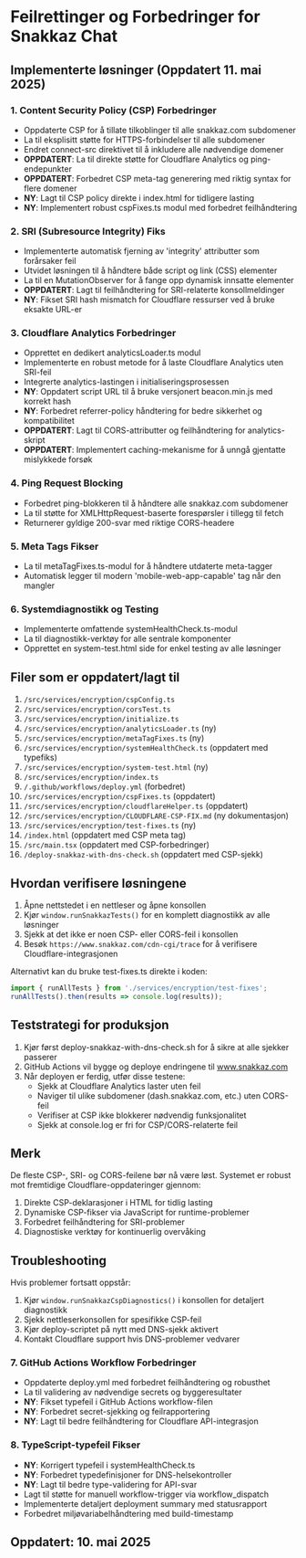 # Feilrettinger og Forbedringer for Snakkaz Chat

## Implementerte løsninger (Oppdatert 11. mai 2025)

### 1. Content Security Policy (CSP) Forbedringer
- Oppdaterte CSP for å tillate tilkoblinger til alle snakkaz.com subdomener
- La til eksplisitt støtte for HTTPS-forbindelser til alle subdomener
- Endret connect-src direktivet til å inkludere alle nødvendige domener
- **OPPDATERT**: La til direkte støtte for Cloudflare Analytics og ping-endepunkter
- **OPPDATERT**: Forbedret CSP meta-tag generering med riktig syntax for flere domener
- **NY**: Lagt til CSP policy direkte i index.html for tidligere lasting
- **NY**: Implementert robust cspFixes.ts modul med forbedret feilhåndtering

### 2. SRI (Subresource Integrity) Fiks
- Implementerte automatisk fjerning av 'integrity' attributter som forårsaker feil
- Utvidet løsningen til å håndtere både script og link (CSS) elementer
- La til en MutationObserver for å fange opp dynamisk innsatte elementer
- **OPPDATERT**: Lagt til feilhåndtering for SRI-relaterte konsollmeldinger
- **NY**: Fikset SRI hash mismatch for Cloudflare ressurser ved å bruke eksakte URL-er

### 3. Cloudflare Analytics Forbedringer
- Opprettet en dedikert analyticsLoader.ts modul
- Implementerte en robust metode for å laste Cloudflare Analytics uten SRI-feil
- Integrerte analytics-lastingen i initialiseringsprosessen
- **NY**: Oppdatert script URL til å bruke versjonert beacon.min.js med korrekt hash
- **NY**: Forbedret referrer-policy håndtering for bedre sikkerhet og kompatibilitet
- **OPPDATERT**: Lagt til CORS-attributter og feilhåndtering for analytics-skript
- **OPPDATERT**: Implementert caching-mekanisme for å unngå gjentatte mislykkede forsøk

### 4. Ping Request Blocking
- Forbedret ping-blokkeren til å håndtere alle snakkaz.com subdomener
- La til støtte for XMLHttpRequest-baserte forespørsler i tillegg til fetch
- Returnerer gyldige 200-svar med riktige CORS-headere

### 5. Meta Tags Fikser
- La til metaTagFixes.ts-modul for å håndtere utdaterte meta-tagger
- Automatisk legger til modern 'mobile-web-app-capable' tag når den mangler

### 6. Systemdiagnostikk og Testing
- Implementerte omfattende systemHealthCheck.ts-modul
- La til diagnostikk-verktøy for alle sentrale komponenter
- Opprettet en system-test.html side for enkel testing av alle løsninger

## Filer som er oppdatert/lagt til
1. `/src/services/encryption/cspConfig.ts`
2. `/src/services/encryption/corsTest.ts` 
3. `/src/services/encryption/initialize.ts`
4. `/src/services/encryption/analyticsLoader.ts` (ny)
5. `/src/services/encryption/metaTagFixes.ts` (ny)
6. `/src/services/encryption/systemHealthCheck.ts` (oppdatert med typefiks)
7. `/src/services/encryption/system-test.html` (ny)
8. `/src/services/encryption/index.ts`
9. `/.github/workflows/deploy.yml` (forbedret)
10. `/src/services/encryption/cspFixes.ts` (oppdatert)
11. `/src/services/encryption/cloudflareHelper.ts` (oppdatert)
12. `/src/services/encryption/CLOUDFLARE-CSP-FIX.md` (ny dokumentasjon)
13. `/src/services/encryption/test-fixes.ts` (ny)
14. `/index.html` (oppdatert med CSP meta tag)
15. `/src/main.tsx` (oppdatert med CSP-forbedringer)
16. `/deploy-snakkaz-with-dns-check.sh` (oppdatert med CSP-sjekk)

## Hvordan verifisere løsningene
1. Åpne nettstedet i en nettleser og åpne konsollen
2. Kjør `window.runSnakkazTests()` for en komplett diagnostikk av alle løsninger
3. Sjekk at det ikke er noen CSP- eller CORS-feil i konsollen
4. Besøk `https://www.snakkaz.com/cdn-cgi/trace` for å verifisere Cloudflare-integrasjonen

Alternativt kan du bruke test-fixes.ts direkte i koden:
```typescript
import { runAllTests } from './services/encryption/test-fixes';
runAllTests().then(results => console.log(results));
```

## Teststrategi for produksjon
1. Kjør først deploy-snakkaz-with-dns-check.sh for å sikre at alle sjekker passerer
2. GitHub Actions vil bygge og deploye endringene til www.snakkaz.com
3. Når deployen er ferdig, utfør disse testene:
   - Sjekk at Cloudflare Analytics laster uten feil
   - Naviger til ulike subdomener (dash.snakkaz.com, etc.) uten CORS-feil
   - Verifiser at CSP ikke blokkerer nødvendig funksjonalitet
   - Sjekk at console.log er fri for CSP/CORS-relaterte feil

## Merk
De fleste CSP-, SRI- og CORS-feilene bør nå være løst. Systemet er robust mot fremtidige Cloudflare-oppdateringer gjennom:
1. Direkte CSP-deklarasjoner i HTML for tidlig lasting
2. Dynamiske CSP-fikser via JavaScript for runtime-problemer
3. Forbedret feilhåndtering for SRI-problemer
4. Diagnostiske verktøy for kontinuerlig overvåking

## Troubleshooting
Hvis problemer fortsatt oppstår:
1. Kjør `window.runSnakkazCspDiagnostics()` i konsollen for detaljert diagnostikk
2. Sjekk nettleserkonsollen for spesifikke CSP-feil
3. Kjør deploy-scriptet på nytt med DNS-sjekk aktivert
4. Kontakt Cloudflare support hvis DNS-problemer vedvarer

### 7. GitHub Actions Workflow Forbedringer
- Oppdaterte deploy.yml med forbedret feilhåndtering og robusthet
- La til validering av nødvendige secrets og byggeresultater
- **NY**: Fikset typefeil i GitHub Actions workflow-filen
- **NY**: Forbedret secret-sjekking og feilrapportering
- **NY**: Lagt til bedre feilhåndtering for Cloudflare API-integrasjon

### 8. TypeScript-typefeil Fikser
- **NY**: Korrigert typefeil i systemHealthCheck.ts
- **NY**: Forbedret typedefinisjoner for DNS-helsekontroller
- **NY**: Lagt til bedre type-validering for API-svar
- Lagt til støtte for manuell workflow-trigger via workflow_dispatch
- Implementerte detaljert deployment summary med statusrapport
- Forbedret miljøvariabelhåndtering med build-timestamp

## Oppdatert: 10. mai 2025
